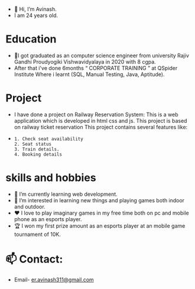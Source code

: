 - 👋 Hi, I’m Avinash.
- I am 24 years old.

# Education

- 📐I got graduated as an computer science engineer from university Rajiv Gandhi Proudyogiki Vishwavidyalaya in 2020 with 8 cgpa.
- After that i've done 6months “ CORPORATE TRAINING ” at QSpider Institute Where i learnt (SQL, Manual Testing, Java, Aptitude).
# Project

- I have done a project on Railway Reservation System: This is a web application which is developed in html css and js. This project is based
on railway ticket reservation This project contains several features like:
 -
       1. Check seat availability
       2. Seat status
       3. Train details.
       4. Booking details

# skills and hobbies
- 🌱 I’m currently learning web development.
- 👀 I’m interested in learning new things and playing games both indoor and outdoor.
- ❤️  I love to play imaginary games in my free time both on pc and mobile phone as an esports player.
- 🏆 I won my first prize amount as an esports player at an mobile game tournament of 10K.
# 📫 Contact: 
- Email- er.avinash311@gmail.com
